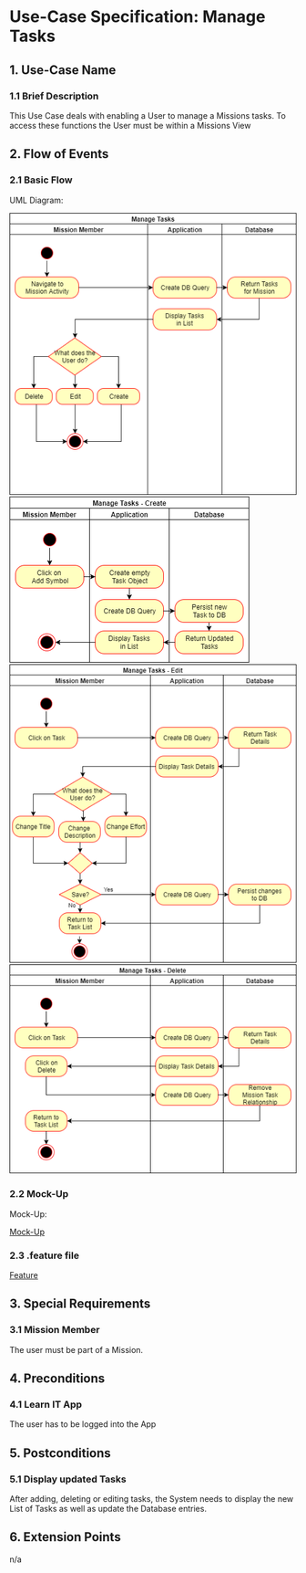 # Use-Case Specification: Manage Tasks


## 1. Use-Case Name 
### 1.1 Brief Description
This Use Case deals with enabling a User to manage a Missions tasks. To access these functions the User must be within a Missions View

## 2. Flow of Events
### 2.1 Basic Flow 
UML Diagram: 

![UML][]
![UMLCreate][]
![UMLEdit][]
![UMLDelete][]

### 2.2 Mock-Up
Mock-Up:

[Mock-Up](https://www.fluidui.com/editor/live/preview/cF9Ma3d6bkxiQ0hUNHZsSXRCZTNuS2Y0cmltQjAxeGNhOQ==) 

### 2.3 .feature file

[Feature](https://github.com/Mert-Guenduez/learnityourself/blob/master/app/src/androidTest/assets/res/ManageTasks.feature)

## 3. Special Requirements
### 3.1 Mission Member
The user must be part of a Mission.

## 4. Preconditions
### 4.1 Learn IT App
The user has to be logged into the App

## 5. Postconditions 
### 5.1 Display updated Tasks
After adding, deleting or editing tasks, the System needs to display the new List of Tasks as well as update the Database entries.

## 6. Extension Points
n/a

<!-- picture links -->
[UML]: https://github.com/Mert-Guenduez/learnityourself/blob/master/Documentation/UC/ManageTasks/UML_ManageTasks.png "UML Diagram"
[UMLEdit]: https://github.com/Mert-Guenduez/learnityourself/blob/master/Documentation/UC/ManageTasks/UML_ManageTasks-Edit.png "UML Diagram Edit"
[UMLCreate]: https://github.com/Mert-Guenduez/learnityourself/blob/master/Documentation/UC/ManageTasks/UML_ManageTasks-Create.png "UML Diagram Create"
[UMLDelete]: https://github.com/Mert-Guenduez/learnityourself/blob/master/Documentation/UC/ManageTasks/UML_ManageTasks-Delete.png "UML Diagram Delete"
